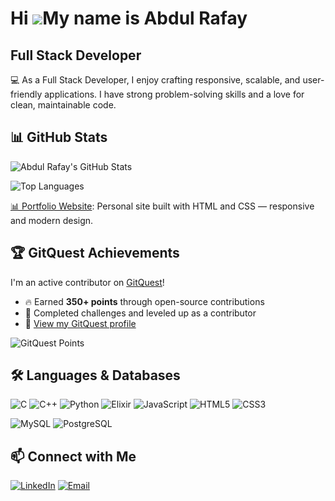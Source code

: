 Hi ![](https://user-images.githubusercontent.com/18350557/176309783-0785949b-9127-417c-8b55-ab5a4333674e.gif)My name is Abdul Rafay
===================================================================================================================================

Full Stack Developer
--------------------

💻 As a Full Stack Developer, I enjoy crafting responsive, scalable, and user-friendly applications. I have strong problem-solving skills and a love for clean, maintainable code.


## 📊 GitHub Stats

![Abdul Rafay's GitHub Stats](https://github-readme-stats.vercel.app/api?username=Abdul-Rafay2005&show_icons=true&theme=radical)

![Top Languages](https://github-readme-stats.vercel.app/api/top-langs/?username=Abdul-Rafay2005&layout=compact&theme=radical)

 [📊 Portfolio Website](https://abdul-rafay2005.github.io/my-port-folio/): Personal site built with HTML and CSS — responsive and modern design.

## 🏆 GitQuest Achievements

I'm an active contributor on [GitQuest](https://gitquest.dev/player/Abdul-Rafay2005)!

- 🔥 Earned **350+ points** through open-source contributions  
- 🧩 Completed challenges and leveled up as a contributor  
- 🚀 [View my GitQuest profile](https://gitquest.dev/player/Abdul-Rafay2005)

![GitQuest Points](https://img.shields.io/badge/GitQuest-350%2B%20Points-blueviolet?logo=github&style=flat-square)



## 🛠️ Languages & Databases

![C](https://img.shields.io/badge/C-00599C?style=flat&logo=c&logoColor=white)
![C++](https://img.shields.io/badge/C++-00599C?style=flat&logo=c%2B%2B&logoColor=white)
![Python](https://img.shields.io/badge/Python-3776AB?style=flat&logo=python&logoColor=white)
![Elixir](https://img.shields.io/badge/Elixir-4B275F?style=flat&logo=elixir&logoColor=white)
![JavaScript](https://img.shields.io/badge/JavaScript-F7DF1E?style=flat&logo=javascript&logoColor=black)
![HTML5](https://img.shields.io/badge/HTML5-E34F26?style=flat&logo=html5&logoColor=white)
![CSS3](https://img.shields.io/badge/CSS3-1572B6?style=flat&logo=css3&logoColor=white)

![MySQL](https://img.shields.io/badge/MySQL-4479A1?style=flat&logo=mysql&logoColor=white)
![PostgreSQL](https://img.shields.io/badge/PostgreSQL-4169E1?style=flat&logo=postgresql&logoColor=white)




## 📫 Connect with Me


[![LinkedIn](https://img.shields.io/badge/LinkedIn-blue?style=flat&logo=linkedin&logoColor=white)](https://www.linkedin.com/in/abdul-rafay-18bab5356/) 
[![Email](https://img.shields.io/badge/Gmail-D14836?style=flat&logo=gmail&logoColor=white)](mailto:mrabdulrafay7788@gmail.com)



